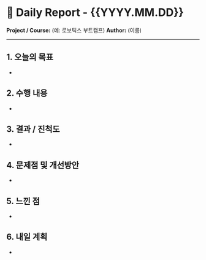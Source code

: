 # 🧾 Daily Report - {{YYYY.MM.DD}}

**Project / Course:** (예: 로보틱스 부트캠프)
**Author:** (이름)

---

## 1. 오늘의 목표
- 

## 2. 수행 내용
- 

## 3. 결과 / 진척도
- 

## 4. 문제점 및 개선방안
- 

## 5. 느낀 점
- 

## 6. 내일 계획
- 
